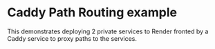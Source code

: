 # Caddy Path Routing example
This demonstrates deploying 2 private services to Render fronted by a Caddy service to proxy paths to the services.
